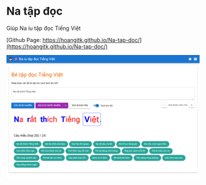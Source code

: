 # Na tập đọc

Giúp Na iu tập đọc Tiếng Việt

[Github Page: https://hoangitk.github.io/Na-tap-doc/](https://hoangitk.github.io/Na-tap-doc/)

![home](./docs/home.png "Home")

